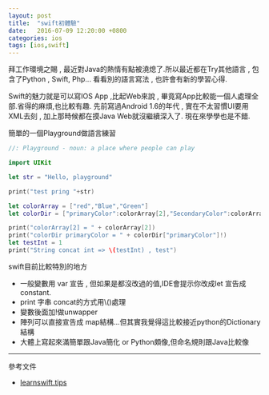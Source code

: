 ```yaml
---
layout: post
title:  "swift初體驗"
date:   2016-07-09 12:20:00 +0800
categories: ios
tags: [ios,swift]
---
```


拜工作環境之賜 , 最近對Java的熱情有點被澆熄了.所以最近都在Try其他語言 , 包含了Python , Swift, Php...
看看別的語言寫法 , 也許會有新的學習心得.

Swift的魅力就是可以寫IOS App ,比起Web來說 , 畢竟寫App比較能一個人處理全部.省得的麻煩,也比較有趣.
先前寫過Android 1.6的年代 , 實在不太習慣UI要用XML去刻 , 加上那時候都在摸Java Web就沒繼續深入了.
現在來學學也是不錯.

簡單的一個Playground做語言練習

~~~ swift
//: Playground - noun: a place where people can play

import UIKit

let str = "Hello, playground"

print("test pring "+str)

let colorArray = ["red","Blue","Green"]
let colorDir = ["primaryColor":colorArray[2],"SecondaryColor":colorArray[1]]

print("colorArray[2] = " + colorArray[2])
print("colorDir primaryColor = " + colorDir["primaryColor"]!)
let testInt = 1
print("String concat int => \(testInt) , test")

~~~
swift目前比較特別的地方
* 一般變數用 var 宣告 , 但如果是都沒改過的值,IDE會提示你改成let 宣告成constant.
* print 字串 concat的方式用\\()處理
* 變數後面加!做unwapper
* 陣列可以直接宣告成 map結構...但其實我覺得這比較接近python的Dictionary結構
* 大體上寫起來滿簡單跟Java簡化 or Python頗像,但命名規則跟Java比較像

----

參考文件
* [learnswift.tips](http://www.learnswift.tips)

